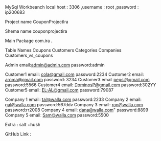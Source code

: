MySql Workbeanch local host :  3306  ,username : root ,password : ip200683

Project name CouponProjectIra

Shema name  couponprojectira

Main Package  com.ira .

Table Names  Coupons Customers Categories Companies Customers_vs_coupons

Admin     email:admin@admin.com        password:admin

Customer1   email: cola@gmail.com         password:2234
Customer2   email: aroma@gmail.com        password: 3234 
Customer3   email  pepsi@gmail.com        password:5566
Customer4   email: DominosP@gmail.com     password:302YY
Customer5   email: EL-AL@gmail.com        password:79087
	

Company 1   email:   tal@walla.com        password:2233
Company 2   email:   gal@walla.com        password:567ddv
Company 3   email:   ron@walla.com        password:rr2008
Company 4   email:   dana@walla.com"      password:8899
Company 5   email:   Sam@walla.com        password:5500



Extra :  salt +hush

GitHub Link :